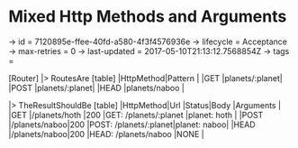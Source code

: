 # Mixed Http Methods and Arguments

-> id = 7120895e-ffee-40fd-a580-4f3f4576936e
-> lifecycle = Acceptance
-> max-retries = 0
-> last-updated = 2017-05-10T21:13:12.7568854Z
-> tags = 

[Router]
|> RoutesAre
    [table]
    |HttpMethod|Pattern        |
    |GET       |planets/:planet|
    |POST      |planets/:planet|
    |HEAD      |planets/naboo  |

|> TheResultShouldBe
    [table]
    |HttpMethod|Url           |Status|Body                  |Arguments    |
    |GET       |/planets/hoth |200   |GET: /planets/:planet |planet: hoth |
    |POST      |/planets/naboo|200   |POST: /planets/:planet|planet: naboo|
    |HEAD      |/planets/naboo|200   |HEAD: /planets/naboo  |NONE         |

~~~
